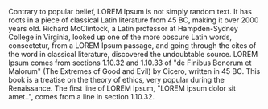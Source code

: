 Contrary to popular belief, LOREM Ipsum is not simply random text. It has roots in a piece of 
classical Latin literature from 45 BC, making it over 2000 years old. Richard McClintock, a Latin 
professor at Hampden-Sydney College in Virginia, looked up one of the more obscure Latin words, 
consectetur, from a LOREM Ipsum passage, and going through the cites of the word in classical literature, 
discovered the undoubtable source. LOREM Ipsum comes from sections 1.10.32 and 1.10.33 of "de Finibus 
Bonorum et Malorum" (The Extremes of Good and Evil) by Cicero, written in 45 BC. This book is a treatise 
on the theory of ethics, very popular during the Renaissance. The first line of LOREM Ipsum, "LOREM ipsum 
dolor sit amet..", comes from a line in section 1.10.32.